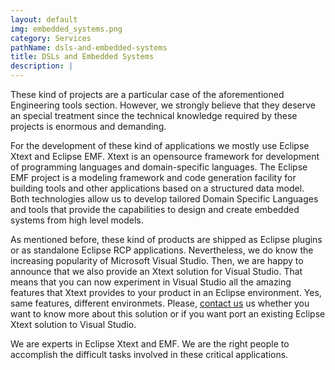 ```yaml
---
layout: default
img: embedded_systems.png
category: Services
pathName: dsls-and-embedded-systems
title: DSLs and Embedded Systems
description: |
---
```

  These kind of projects are a particular case of the aforementioned Engineering tools section. However, we strongly believe that they deserve an special treatment since the technical knowledge required by these projects is enormous and demanding.

  For the development of these kind of applications we mostly use Eclipse Xtext and Eclipse EMF. Xtext is an opensource framework for development of programming languages and domain-specific languages. The Eclipse EMF project is a modeling framework and code generation facility for building tools and other applications based on a structured data model. Both technologies allow us to develop tailored Domain Specific Languages and tools that provide the capabilities to design and create embedded systems from high level models.

  As mentioned before, these kind of products are shipped as Eclipse plugins or as standalone Eclipse RCP applications. Nevertheless, we do know the increasing popularity of Microsoft Visual Studio. Then, we are happy to announce that we also provide an Xtext solution for Visual Studio. That means that you can now experiment in Visual Studio all the amazing features that Xtext provides to your product in an Eclipse environment. Yes, same features, different environmets. Please, <a class="page-scroll" href="#contact">contact us</a> us whether you want to know more about this solution or if you want port an existing Eclipse Xtext solution to Visual Studio.

  We are experts in Eclipse Xtext and EMF. We are the right people to accomplish the difficult tasks involved in these critical applications.
